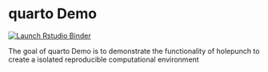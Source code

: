 
<!-- README.md is generated from README.Rmd. Please edit that file -->

# quarto Demo

<!-- badges: start -->

[![Launch Rstudio
Binder](http://mybinder.org/badge_logo.svg)](https://mybinder.org/v2/gh/sammerk/quarto-Demo/master?urlpath=rstudio)
<!-- badges: end -->

The goal of quarto Demo is to demonstrate the functionality of holepunch
to create a isolated reproducible computational environment

